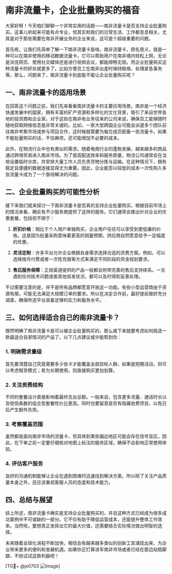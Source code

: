 # 南非流量卡，企业批量购买的福音

大家好呀！今天咱们聊聊一个非常实用的话题——南非流量卡是否支持企业批量购买。这事儿听起来可能有点专业，但其实和我们的日常生活、工作都息息相关。尤其是对于那些需要在南非开展业务的企业来说，这可是个超级重要的问题。

首先呢，让我们先简单了解一下南非流量卡是啥。南非流量卡，顾名思义，就是一种可以在南非使用的移动数据流量卡。它可以帮助用户在南非境内轻松上网，无论是浏览网页、使用社交媒体还是进行视频会议，都能顺畅无阻。而企业批量购买这种流量卡的好处就更多了，比如方便员工在南非出差时保持联络、处理紧急事务等。那么，问题来了，南非流量卡到底能不能让企业批量购买呢？

## 一、南非流量卡的适用场景

在回答这个问题之前，我们先来看看南非流量卡的主要应用场景。南非是一个经济快速发展中的国家，拥有丰富的矿产资源和多样化的文化背景，吸引了来自世界各地的投资商和企业家。对于这些在南非有业务往来的公司来说，确保员工能够随时随地获取网络信息是非常关键的。比如，一家大型跨国企业可能会派遣多个团队前往南非考察市场或参与项目合作，这时候就需要为每位成员配备一张流量卡。如果不能批量购买的话，不仅麻烦，还可能增加不必要的成本。

此外，在物流行业中也有类似的需求。随着电商行业的蓬勃发展，越来越多的商品通过跨境贸易进入南非市场。为了提高配送效率和服务质量，物流公司通常会在当地设置临时仓库，并安排大量工作人员负责货物分拣与运输。在这种情况下，拥有稳定且便捷的数据连接显得尤为重要。因此，企业能否以较低的成本一次性购入多张流量卡成为了一个亟待解决的问题。

## 二、企业批量购买的可能性分析

接下来我们就来探讨一下南非流量卡是否真的支持企业批量购买。根据目前市场上的情况来看，确实有不少服务商提供了这样的服务。它们通常会推出针对企业的优惠套餐，包括但不限于：

1. **折扣价格**：相比于个人用户单独购买，企业用户往往可以享受到更低廉的价格。这是因为批量采购意味着更高的销量预期，供应商自然愿意给予一定幅度的优惠。
   
2. **灵活定制**：许多平台允许企业根据自身需求选择合适的资费方案。例如，可以选择按月付费或者一次性充值等方式来满足不同阶段的资金规划要求。
   
3. **售后服务保障**：正规渠道提供的产品一般都会附带完善的售后支持体系。一旦遇到任何技术问题或者其他突发状况，都可以及时得到妥善处理。

不过需要注意的是，并不是所有品牌都愿意开放这一功能。有些小型运营商由于资源有限，可能无法满足大规模订单的要求。所以在决定合作前，最好提前做好充分调查，确保所选平台具备足够的实力和服务水平。

## 三、如何选择适合自己的南非流量卡？

既然明确了南非流量卡是可以被企业批量购买的，那么接下来就要考虑如何挑选一款最适合自家情况的产品了。以下几点建议或许能帮到你：

### 1. 明确需求量级
首先要清楚自己究竟需要多少张卡才能覆盖全部目标人群。如果是短期活动，则可以考虑租赁模式；若为长期使用，则直接购买更加划算。

### 2. 关注资费结构
不同的套餐设计直接影响着最终支出总额。一般来说，包含更多流量、通话时长以及短信条数的组合型套餐性价比更高。同时也要留意是否有隐藏收费项目，以免日后产生额外负担。

### 3. 考察覆盖范围
虽然都是面向南非市场的流量卡，但具体到某些偏远地区可能会存在信号盲区。因此，在下单之前一定要仔细核对地图上标注的服务区域，确保不会影响正常使用体验。

### 4. 评估客户服务
良好的沟通机制能够让企业在遇到困难时迅速找到解决方案。所以除了关注产品质量本身之外，还应该重视客服人员的态度和技术能力。

## 四、总结与展望

综上所述，南非流量卡确实是支持企业批量购买的，并且这种方式已经成为很多成功案例中不可或缺的一部分。它不仅有助于降低运营成本，还能提升整体工作效率。当然啦，要想真正发挥出它的最大价值，还需要结合实际情况做出明智的选择。

未来随着全球化进程不断加快，相信会有越来越多类似的创新工具涌现出来，为企业带来更多的便利和发展机遇。如果你正打算进军南非市场或者已经在那边站稳脚跟，不妨试试这款利器吧！

[TG💪+ @jx0703 ![Image](https://github.com/user-attachments/assets/dbca1d08-cadb-493c-b0ec-ad6f7a83f270)]